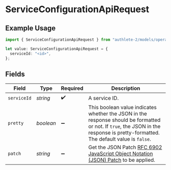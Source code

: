 # ServiceConfigurationApiRequest

## Example Usage

```typescript
import { ServiceConfigurationApiRequest } from "authlete-2/models/operations";

let value: ServiceConfigurationApiRequest = {
  serviceId: "<id>",
};
```

## Fields

| Field                                                                                                                                                                            | Type                                                                                                                                                                             | Required                                                                                                                                                                         | Description                                                                                                                                                                      |
| -------------------------------------------------------------------------------------------------------------------------------------------------------------------------------- | -------------------------------------------------------------------------------------------------------------------------------------------------------------------------------- | -------------------------------------------------------------------------------------------------------------------------------------------------------------------------------- | -------------------------------------------------------------------------------------------------------------------------------------------------------------------------------- |
| `serviceId`                                                                                                                                                                      | *string*                                                                                                                                                                         | :heavy_check_mark:                                                                                                                                                               | A service ID.                                                                                                                                                                    |
| `pretty`                                                                                                                                                                         | *boolean*                                                                                                                                                                        | :heavy_minus_sign:                                                                                                                                                               | This boolean value indicates whether the JSON in the response should be formatted or not. If `true`, the JSON in the response is pretty-formatted. The default value is `false`. |
| `patch`                                                                                                                                                                          | *string*                                                                                                                                                                         | :heavy_minus_sign:                                                                                                                                                               | Get the JSON Patch [RFC 6902 JavaScript Object Notation (JSON) Patch](https://www.rfc-editor.org/rfc/rfc6902) to be applied.                                                     |